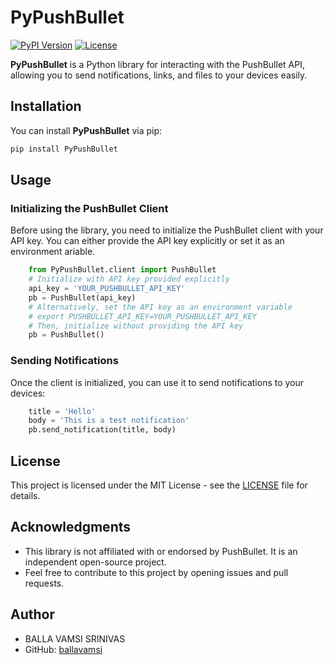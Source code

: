 # PyPushBullet
[![PyPI Version](https://img.shields.io/pypi/v/PyPushBullet.svg)](https://pypi.org/project/PyPushBullet/)
[![License](https://img.shields.io/pypi/l/PyPushBullet.svg)](https://github.com/ballavamsi/PyPushBullet/blob/main/LICENSE)

**PyPushBullet** is a Python library for interacting with the PushBullet API, allowing you to send notifications, links, and files to your devices easily.
## Installation
You can install **PyPushBullet** via pip:
```bash
pip install PyPushBullet
```
## Usage
### Initializing the PushBullet Client
Before using the library, you need to initialize the PushBullet client with your API key. You can either provide the API key explicitly or set it as an environment ariable.

```python
    from PyPushBullet.client import PushBullet
    # Initialize with API key provided explicitly
    api_key = 'YOUR_PUSHBULLET_API_KEY'
    pb = PushBullet(api_key)
    # Alternatively, set the API key as an environment variable
    # export PUSHBULLET_API_KEY=YOUR_PUSHBULLET_API_KEY
    # Then, initialize without providing the API key
    pb = PushBullet()
```
### Sending Notifications
Once the client is initialized, you can use it to send notifications to your devices:
```python
    title = 'Hello'
    body = 'This is a test notification'
    pb.send_notification(title, body)
```
## License
This project is licensed under the MIT License - see the [LICENSE](LICENSE) file for details.
## Acknowledgments
- This library is not affiliated with or endorsed by PushBullet. It is an independent open-source project.
- Feel free to contribute to this project by opening issues and pull requests.
## Author
- BALLA VAMSI SRINIVAS
- GitHub: [ballavamsi](https://github.com/ballavamsi)
